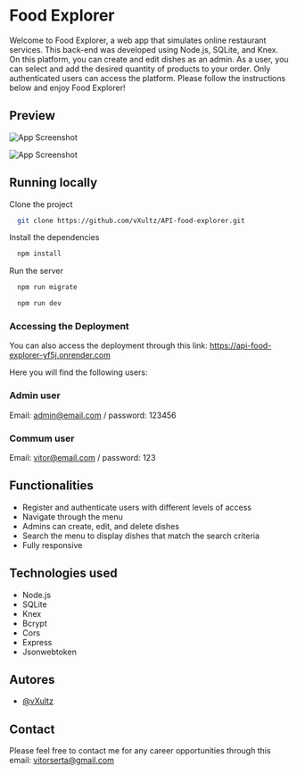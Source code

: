 # Food Explorer

Welcome to Food Explorer, a web app that simulates online restaurant services. This back-end was developed using Node.js, SQLite, and Knex. On this platform, you can create and edit dishes as an admin. As a user, you can select and add the desired quantity of products to your order. Only authenticated users can access the platform. Please follow the instructions below and enjoy Food Explorer!


## Preview

![App Screenshot](https://i.imgur.com/p07lKyR.png)

![App Screenshot](https://i.imgur.com/mc89uBp.png)


## Running locally

Clone the project

```bash
  git clone https://github.com/vXultz/API-food-explorer.git
```

Install the dependencies

```bash
  npm install
```

Run the server

```bash
  npm run migrate

  npm run dev
```

### Accessing the Deployment

You can also access the deployment through this link: https://api-food-explorer-yf5j.onrender.com

Here you will find the following users:


### Admin user
Email: admin@email.com / password: 123456

### Commum user
Email: vitor@email.com / password: 123
## Functionalities

- Register and authenticate users with different levels of access
- Navigate through the menu
- Admins can create, edit, and delete dishes
- Search the menu to display dishes that match the search criteria
- Fully responsive


## Technologies used

- Node.js
- SQLite
- Knex
- Bcrypt
- Cors
- Express
- Jsonwebtoken


## Autores

- [@vXultz](https://github.com/vXultz)

## Contact

Please feel free to contact me for any career opportunities through this email: vitorserta@gmail.com
